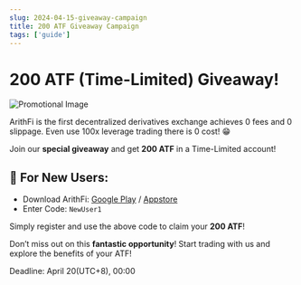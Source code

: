 ```yaml
---
slug: 2024-04-15-giveaway-campaign
title: 200 ATF Giveaway Campaign
tags: ['guide']
---
```


# 200 ATF (Time-Limited) Giveaway! 

![Promotional Image](https://nftstorage.link/ipfs/bafkreiclevvh6on43x2ymptrhgjbino43c7g3bhfo3zupajdyirwq4obza)

ArithFi is the first decentralized derivatives exchange achieves 0 fees and 0 slippage. Even use 100x leverage trading there is 0 cost! 😁 

Join our **special giveaway** and get **200 ATF** in a Time-Limited account!

## 🌟 For New Users:
-  Download ArithFi: [Google Play](https://play.google.com/store/apps/details?id=com.arithfi) / [Appstore](https://apps.apple.com/us/app/6475583769)
-  Enter Code: `NewUser1`  

Simply register and use the above code to claim your **200 ATF**!

Don’t miss out on this **fantastic opportunity**! Start trading with us and explore the benefits of your ATF!

Deadline: April 20(UTC+8), 00:00
